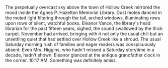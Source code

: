 The perpetually overcast sky above the town of Hollow Creek mirrored the mood inside the Agnes P. Hazelton Memorial Library. Dust motes danced in the muted light filtering through the tall, arched windows, illuminating rows upon rows of silent, watchful books.  Eleanor Vance, the library's head librarian for the past fifteen years, sighed, the sound swallowed by the thick carpet. November had arrived, bringing with it not only the usual chill but an unsettling quiet that had settled over Hollow Creek like a shroud.  The usual Saturday morning rush of families and eager readers was conspicuously absent. Even Mrs. Higgins, who hadn't missed a Saturday storytime in a decade, hadn't shown. Eleanor glanced at the antique grandfather clock in the corner. 10:17 AM. Something was definitely amiss.

